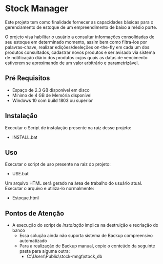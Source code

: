 # Stock Manager

Este projeto tem como finalidade fornecer as capacidades básicas para o gerenciamento de estoque de um empreendimento de baixo a médio porte.

O projeto visa habilitar o usuário a consultar informações consolidadas de seu estoque em determinado momento, assim bem como filtra-los por palavras-chave, realizar edições/deeleções on-the-fly em cada um dos produtos consultados, cadastrar novos produtos e ser avisado via sistema de notificação diário dos produtos cujos quais as datas de vencimento estiverem se aproximando de um valor arbitrário e parametrizável.

## Pré Requisitos

* Espaço de 2.3 GB disponível em disco
* Mínimo de 4 GB de Memória disponível
* Windows 10 com build 1803 ou superior 

## Instalação
Executar o Script de instalação presente na raiz desse projeto:
* INSTALL.bat

## Uso
Executar o script de uso presente na raiz do projeto:
* USE.bat

Um arquivo HTML será gerado na área de trabalho do usuário atual.
Executar o arquivo e utiliza-lo normalmente:
* Estoque.html

## Pontos de Atenção
* A execução do script de *Instalação* implica na destruição e recriação do banco
  * Essa solução ainda não suporta sistema de Backup compreensivo automatizado
  * Para a realização de Backup manual, copie o conteúdo da seguinte pasta para alguma outra: 
    * C:\Users\Public\stock-mngt\stock_db
